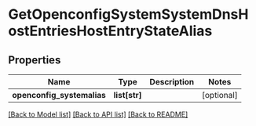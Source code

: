 # GetOpenconfigSystemSystemDnsHostEntriesHostEntryStateAlias

## Properties
Name | Type | Description | Notes
------------ | ------------- | ------------- | -------------
**openconfig_systemalias** | **list[str]** |  | [optional] 

[[Back to Model list]](../README.md#documentation-for-models) [[Back to API list]](../README.md#documentation-for-api-endpoints) [[Back to README]](../README.md)


